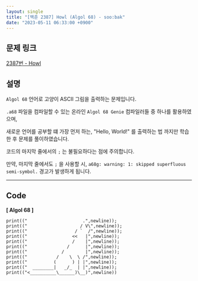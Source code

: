 ```yaml
---
layout: single
title: "[백준 2387] Howl (Algol 68) - soo:bak"
date: "2023-05-11 06:33:00 +0900"
---
```


## 문제 링크
  [2387번 - Howl](https://www.acmicpc.net/problem/2387)

## 설명
`Algol 68` 언어로 고양이 ASCII 그림을 출력하는 문제입니다. <br>

`.a68` 파일을 컴파일할 수 있는 온라인 `Algol 68 Genie` 컴파일러들 중 하나를 활용하였으며, <br>

새로운 언어를 공부할 떄 가장 먼저 하는, "Hello, World!" 를 출력하는 법 까지만 학습한 후 문제를 풀이하였습니다. <br>

코드의 마지막 줄에서의 `;` 는 불필요하다는 점에 주의합니다. <br>

만약, 마지막 줄에서도 `;` 을 사용할 시, `a68g: warning: 1: skipped superfluous semi-symbol.` 경고가 발생하게 됩니다. <br>

- - -

## Code
<b>[ Algol 68 ] </b>
<br>

  ```Algol 68
  print(("                     .",newline));
  print(("                    / V\",newline));
  print(("                  / `  /",newline));
  print(("                 <<   |",newline));
  print(("                 /    |",newline));
  print(("               /      |",newline));
  print(("             /        |",newline));
  print(("           /    \  \ /",newline));
  print(("          (      ) | |",newline));
  print(("  ________|   _/_  | |",newline));
  print(("<__________\______)\__)",newline))
  ```
